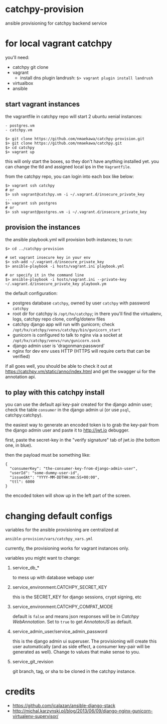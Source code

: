 # catchpy-provision
ansible provisioning for catchpy backend service

# for local vagrant catchpy

you'll need:

- catchpy git clone
- vagrant
    - install dns plugin landrush: `$> vagrant plugin install landrush`
- virtualbox
- ansible

## start vagrant instances

the vagrantfile in catchpy repo will start 2 ubuntu xenial instances:

    - postgres.vm
    - catchpy.vm

    $> git clone https://github.com/nmaekawa/catchpy-provision.git
    $> git clone https://github.com/nmaekawa/catchpy.git
    $> cd catchpy
    $> vagrant up

this will only start the boxes, so they don't have anything installed yet.
you can change the tld and assigned local ips in the `Vagrantfile`.

from the catchpy repo, you can login into each box like below:

    $> vagrant ssh catchpy
    # or
    $> ssh vagrant@catchpy.vm -i ~/.vagrant.d/insecure_private_key
    ...
    $> vagrant ssh postgres
    # or
    $> ssh vagrant@postgres.vm -i ~/.vagrant.d/insecure_private_key



## provision the instances

the ansible playbook.yml will provision both instances; to run:

    $> cd ../catchpy-provision
    
    # set vagrant insecure key in your env
    $> ssh-add ~/.vagrant.d/insecure_private_key
    $> ansible-playbook -i hosts/vagrant.ini playbook.yml
    
    # or specify it in the command line
    $> ansible-playbook -i hosts/vagrant.ini --private-key ~/.vagrant.d/insecure_private_key playbook.ym


the default configuration:

- postgres database `catchpy`, owned by user `catchpy` with password `catchpy`
- root dir for catchpy is `/opt/hx/catchpy`; in there you'll find the virtualenv,
  logs, catchpy repo clone, config/dotenv files
- catchpy django app will run with gunicorn; check
  `/opt/hx/catchpy/venvs/catchpy/bin/gunicorn_start`
- gunicorn is configured to talk to nginx via a socket at
  `/opt/hx/catchpy/venvs/run/gunicorn.sock`
- django admin user is 'dragonman:password'
- nginx for dev env uses HTTP (HTTPS will require certs that can be verified)

if all goes well, you should be able to check it out at
https://catchpy.vm/static/anno/index.html
and get the swagger ui for the annotation api.


## to play with this catchpy install

you can use the default api key-pair created for the django admin user; check
the table `consumer` in the django admin ui (or use `psql`, catchpy:catchpy).

the easiest way to generate an encoded token is to grab the key-pair from the
django admin user and paste it to http://jwt.io debugger.

first, paste the secret-key in the "verify signature" tab of jwt.io (the bottom
one, in blue).

then the payload must be something like:

    {
      "consumerKey": "the-consumer-key-from-django-admin-user",
      "userId": "some-dummy-user-id",
      "issuedAt": "YYYY-MM-DDTHH:mm:SS+00:00",
      "ttl": 6000
    }

the encoded token will show up in the left part of the screen.


# changing default configs

variables for the ansible provisioning are centralized at

    ansible-provision/vars/catchpy_vars.yml

currently, the provisioning works for vagrant instances only.

variables you might want to change:

1. service_db_*
   
   to mess up with database webapp user
   
2. service_environment.CATCHPY_SECRET_KEY
   
   this is the SECRET_KEY for django sessions, crypt signing, etc
   
3. service_environment.CATCHPY_COMPAT_MODE
   
   default is `false` and means json responses will be in *Catchpy
   WebAnnotation*. Set to `true` to get *AnnotatorJS* as default.
   
4. service_admin_user/service_admin_password
   
   this is the django admin ui superuser. The provisioning will create this
   user automatically (and as side effect, a consumer key-pair will be
   generated as well). Change to values that make sense to you.
   
5. service_git_revision
   
   git branch, tag, or sha to be cloned in the catchpy instance.



# credits

- https://github.com/jcalazan/ansible-django-stack
- http://michal.karzynski.pl/blog/2013/06/09/django-nginx-gunicorn-virtualenv-supervisor/



